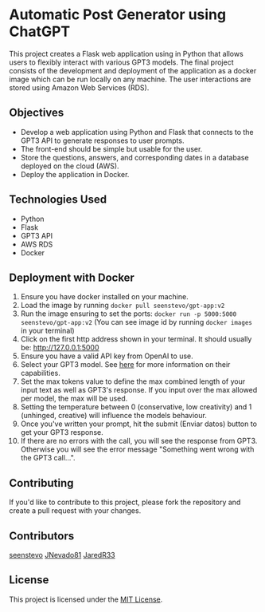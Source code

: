 # Automatic Post Generator using ChatGPT

This project creates a Flask web application using in Python that allows users to flexibly interact with various GPT3 models. The final project consists of the development and deployment of the application as a docker image which can be run locally on any machine. The user interactions are stored using Amazon Web Services (RDS).

## Objectives
* Develop a web application using Python and Flask that connects to the GPT3 API to generate responses to user prompts. 
* The front-end should be simple but usable for the user.
* Store the questions, answers, and corresponding dates in a database deployed on the cloud (AWS).
* Deploy the application in Docker.

## Technologies Used
* Python
* Flask
* GPT3 API
* AWS RDS
* Docker

## Deployment with Docker
1. Ensure you have docker installed on your machine.
2. Load the image by running `docker pull seenstevo/gpt-app:v2`
3. Run the image ensuring to set the ports: `docker run -p 5000:5000 seenstevo/gpt-app:v2`
  (You can see image id by running `docker images` in your terminal)
4. Click on the first http address shown in your terminal. It should usually be: http://127.0.0.1:5000
5. Ensure you have a valid API key from OpenAI to use.
6. Select your GPT3 model. See [here](https://platform.openai.com/docs/models/gpt-3-5) for more information on their capabilities.
7. Set the max tokens value to define the max combined length of your input text as well as GPT3's response. If you input over the max allowed per model, the max will be used.
8. Setting the temperature between 0 (conservative, low creativity) and 1 (unhinged, creative) will influence the models behaviour.
9. Once you've written your prompt, hit the submit (Enviar datos) button to get your GPT3 response.
10. If there are no errors with the call, you will see the response from GPT3. Otherwise you will see the error message "Something went wrong with the GPT3 call...".

## Contributing
If you'd like to contribute to this project, please fork the repository and create a pull request with your changes.

## Contributors
[seenstevo](https://github.com/seenstevo)
[JNevado81](https://github.com/JNevado81)
[JaredR33](https://github.com/JaredR33)

## License
This project is licensed under the [MIT License](https://opensource.org/licenses/MIT).
